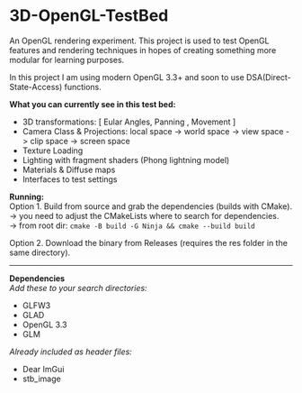 # 3D-OpenGL-TestBed
An OpenGL rendering experiment.
This project is used to test OpenGL features and rendering techniques in hopes of creating something more modular for learning purposes.

In this project I am using modern OpenGL 3.3+ and soon to use DSA(Direct-State-Access) functions.

**What you can currently see in this test bed:**
* 3D transformations: [ Eular Angles, Panning , Movement ]
* Camera Class & Projections: local space -> world space -> view space -> clip space -> screen space
* Texture Loading
* Lighting with fragment shaders (Phong lightning model)
* Materials & Diffuse maps
* Interfaces to test settings  

**Running:**  
Option 1. Build from source and grab the dependencies (builds with CMake).  
  -> you need to adjust the CMakeLists where to search for dependencies.  
  -> from root dir: ```cmake -B build -G Ninja && cmake --build build```  

Option 2. Download the binary from Releases (requires the res folder in the same directory).

---

**Dependencies**  
*Add these to your search directories:*
* GLFW3
* GLAD
* OpenGL 3.3
* GLM  

*Already included as header files:*  
* Dear ImGui
* stb_image
